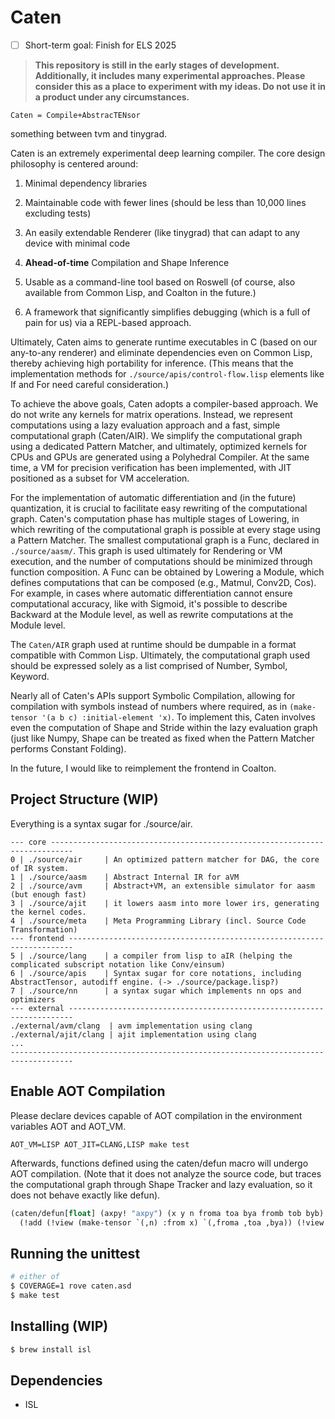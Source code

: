 # Caten

- [ ] Short-term goal: Finish for ELS 2025

> **This repository is still in the early stages of development. Additionally, it includes many experimental approaches. Please consider this as a place to experiment with my ideas. Do not use it in a product under any circumstances.**

`Caten = Compile+AbstracTENsor`

something between tvm and tinygrad.

Caten is an extremely experimental deep learning compiler. The core design philosophy is centered around:

1. Minimal dependency libraries

2. Maintainable code with fewer lines (should be less than 10,000 lines excluding tests)

3. An easily extendable Renderer (like tinygrad) that can adapt to any device with minimal code

4. **Ahead-of-time** Compilation and Shape Inference

5. Usable as a command-line tool based on Roswell (of course, also available from Common Lisp, and Coalton in the future.)

6. A framework that significantly simplifies debugging (which is a full of pain for us) via a REPL-based approach.

Ultimately, Caten aims to generate runtime executables in C (based on our any-to-any renderer) and eliminate dependencies even on Common Lisp, thereby achieving high portability for inference. (This means that the implementation methods for `./source/apis/control-flow.lisp` elements like If and For need careful consideration.)

To achieve the above goals, Caten adopts a compiler-based approach. We do not write any kernels for matrix operations. Instead, we represent computations using a lazy evaluation approach and a fast, simple computational graph (Caten/AIR). We simplify the computational graph using a dedicated Pattern Matcher, and ultimately, optimized kernels for CPUs and GPUs are generated using a Polyhedral Compiler. At the same time, a VM for precision verification has been implemented, with JIT positioned as a subset for VM acceleration.

For the implementation of automatic differentiation and (in the future) quantization, it is crucial to facilitate easy rewriting of the computational graph. Caten's computation phase has multiple stages of Lowering, in which rewriting of the computational graph is possible at every stage using a Pattern Matcher. The smallest computational graph is a Func, declared in `./source/aasm/`. This graph is used ultimately for Rendering or VM execution, and the number of computations should be minimized through function composition. A Func can be obtained by Lowering a Module, which defines computations that can be composed (e.g., Matmul, Conv2D, Cos). For example, in cases where automatic differentiation cannot ensure computational accuracy, like with Sigmoid, it's possible to describe Backward at the Module level, as well as rewrite computations at the Module level.

The `Caten/AIR` graph used at runtime should be dumpable in a format compatible with Common Lisp. Ultimately, the computational graph used should be expressed solely as a list comprised of Number, Symbol, Keyword.

Nearly all of Caten's APIs support Symbolic Compilation, allowing for compilation with symbols instead of numbers where required, as in `(make-tensor '(a b c) :initial-element 'x)`. To implement this, Caten involves even the computation of Shape and Stride within the lazy evaluation graph (just like Numpy, Shape can be treated as fixed when the Pattern Matcher performs Constant Folding).

In the future, I would like to reimplement the frontend in Coalton.

## Project Structure (WIP)

Everything is a syntax sugar for ./source/air.

```
--- core ---------------------------------------------------------------------------
0 | ./source/air     | An optimized pattern matcher for DAG, the core of IR system.
1 | ./source/aasm    | Abstract Internal IR for aVM 
2 | ./source/avm     | Abstract+VM, an extensible simulator for aasm (but enough fast)
3 | ./source/ajit    | it lowers aasm into more lower irs, generating the kernel codes.
4 | ./source/meta    | Meta Programming Library (incl. Source Code Transformation)
--- frontend -----------------------------------------------------------------------
5 | ./source/lang    | a compiler from lisp to aIR (helping the complicated subscript notation like Conv/einsum) 
6 | ./source/apis    | Syntax sugar for core notations, including AbstractTensor, autodiff engine. (-> ./source/package.lisp?)
7 | ./source/nn      | a syntax sugar which implements nn ops and optimizers
--- external -----------------------------------------------------------------------
./external/avm/clang  | avm implementation using clang
./external/ajit/clang | ajit implementation using clang
...
------------------------------------------------------------------------------------
```

## Enable AOT Compilation

Please declare devices capable of AOT compilation in the environment variables AOT and AOT_VM.

```AOT_VM=LISP AOT_JIT=CLANG,LISP make test```

Afterwards, functions defined using the caten/defun macro will undergo AOT compilation. (Note that it does not analyze the source code, but traces the computational graph through Shape Tracker and lazy evaluation, so it does not behave exactly like defun).

```lisp
(caten/defun[float] (axpy! "axpy") (x y n froma toa bya fromb tob byb)
  (!add (!view (make-tensor `(,n) :from x) `(,froma ,toa ,bya)) (!view (make-tensor `(,n) :from y) `(,fromb ,tob ,byb)))) 
```

## Running the unittest

```sh
# either of
$ COVERAGE=1 rove caten.asd
$ make test
```

## Installing (WIP)

```sh
$ brew install isl
```

## Dependencies

- ISL
